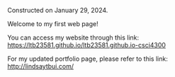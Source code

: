 Constructed on January 29, 2024. 

Welcome to my first web page! 

You can access my website through this link:
https://ltb23581.github.io/ltb23581.github.io-csci4300 

For my updated portfolio page, please refer to this link:
http://lindsaytbui.com/
